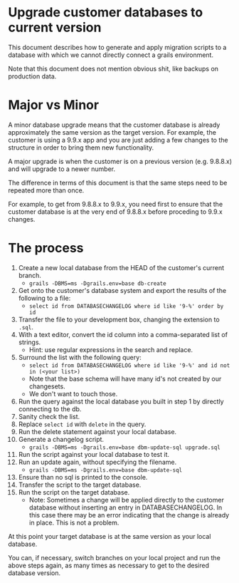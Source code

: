 # Upgrade customer databases to current version

This document describes how to generate and apply migration scripts to a database with which we cannot
directly connect a grails environment.

Note that this document does not mention obvious shit, like backups on production data.

# Major vs Minor

A minor database upgrade means that the customer database is already approximately the same version as the target 
version. For example, the customer is using a 9.9.x app and you are just adding a few changes to the structure in
order to bring them new functionality.

A major upgrade is when the customer is on a previous version (e.g. 9.8.8.x) and will upgrade to a newer number.

The difference in terms of this document is that the same steps need to be repeated more than once.

For example, to get from 9.8.8.x to 9.9.x, you need first to ensure that the customer database is at the very end of 9.8.8.x before proceding to 9.9.x changes.

# The process

1. Create a new local database from the HEAD of the customer's current branch.
	* `grails -DBMS=ms -Dgrails.env=base db-create`
2. Get onto the customer's database system and export the results of the following to a file:
	* `select id from DATABASECHANGELOG where id like '9-%' order by id`
3. Transfer the file to your development box, changing the extension to `.sql`.
4. With a text editor, convert the id column into a comma-separated list of strings.
	* Hint: use regular expressions in the search and replace.
5. Surround the list with the following query:
	* `select id from DATABASECHANGELOG where id like '9-%' and id not in (<your list>)`
	* Note that the base schema will have many id's not created by our changesets.
	* We don't want to touch those.
6. Run the query against the local database you built in step 1 by directly connecting to the db.
7. Sanity check the list.
8. Replace `select id` with `delete` in the query.
9. Run the delete statement against your local database.
10. Generate a changelog script.
	* `grails -DBMS=ms -Dgrails.env=base dbm-update-sql upgrade.sql`
11. Run the script against your local database to test it.
12. Run an update again, without specifying the filename.
	* `grails -DBMS=ms -Dgrails.env=base dbm-update-sql`
13. Ensure than no sql is printed to the console.
14. Transfer the script to the target database.
15. Run the script on the target database.
	* Note: Sometimes a change will be applied directly to the customer database without inserting an entry in DATABASECHANGELOG. In this case there may be an error indicating that the change is already in place. This is not a problem.

At this point your target database is at the same version as your local database.

You can, if necessary, switch branches on your local project and run the above steps again, as many times as 
necessary to get to the desired database version.